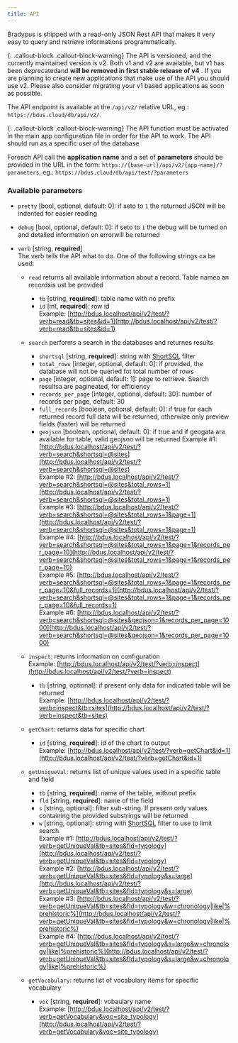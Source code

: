 ```yaml
---
title: API
---
```


Bradypus is shipped with a read-only JSON Rest API that makes it very easy to 
query and retrieve informations programmatically.

{: .callout-block .callout-block-warning}
The API is versioned, and the currently maintained version is v2. 
Both v1 and v2 are available, but v1 has been deprecatedand 
**will be removed in first stable release of v4** . If you are planning 
to create new applications that make use of the API you should use v2.
Please also consider migrating your v1 based applications as soon as possible.

The API endpoint is available at the `/api/v2/` relative URL, eg.:
`https://bdus.cloud/db/api/v2/`.

{: .callout-block .callout-block-warning}
The API function must be activated in the main app configuration file in order for the API to work. The API should run as a specific user of the database

Foreach API call the **application name**  and a set of **parameters** should be provided in the URL in the form: `https://{base-url}/api/v2/{app-name}/?parameters`, eg.: `https://bdus.cloud/db/api/test/?parameters`

### Available parameters
- `pretty` [bool, optional, default: 0]: if seto to `1` the returned JSON will be indented for easier reading

- `debug` [bool, optional, default: 0]: if seto to `1` the debug will be turned on and detailed information on errorwill be returned

- `verb` [string, **required**]  
The verb tells the API what to do. One of the following strings ca be used:

  - `read` returns all available information about a record. Table namea an recordsis ust be provided
    - `tb` [string, **required**]: table name with no prefix
    - `id` [int, **required**]: row id  
    Example: [http://bdus.localhost/api/v2/test/?verb=read&tb=sites&id=1](http://bdus.localhost/api/v2/test/?verb=read&tb=sites&id=1)

  - `search` performs a search in the databases and returnes results
    - `shortsql` [string, **required**]: string with [ShortSQL](/api/shortsql) filter
    - `total_rows` [integer, optional, default: 0]: if provided, the database will not be queried fot total number of rows
    - `page` [integer, optional, default: 1]: page to retrieve. Search resultsa are pagineated, for efficiency
    - `records_per_page`  [integer, optional, default: 30]: number of records per page, default: 30
    - `full_records` [boolean, optional, default: 0]: if true for each returned record full data will be returned, otherwize only preview fields (faster) will be returned  
    - `geojson` [boolean, optional, default: 0]: if true and if geogata ara available for table, valid geojson will be returned
    Example #1: [http://bdus.localhost/api/v2/test/?verb=search&shortsql=@sites](http://bdus.localhost/api/v2/test/?verb=search&shortsql=@sites)  
    Example #2: [http://bdus.localhost/api/v2/test/?verb=search&shortsql=@sites&total_rows=1](http://bdus.localhost/api/v2/test/?verb=search&shortsql=@sites&total_rows=1)  
    Example #3: [http://bdus.localhost/api/v2/test/?verb=search&shortsql=@sites&total_rows=1&page=1](http://bdus.localhost/api/v2/test/?verb=search&shortsql=@sites&total_rows=1&page=1)  
    Example #4: [http://bdus.localhost/api/v2/test/?verb=search&shortsql=@sites&total_rows=1&page=1&records_per_page=10](http://bdus.localhost/api/v2/test/?verb=search&shortsql=@sites&total_rows=1&page=1&records_per_page=10)  
    Example #5: [http://bdus.localhost/api/v2/test/?verb=search&shortsql=@sites&total_rows=1&page=1&records_per_page=10&full_records=1](http://bdus.localhost/api/v2/test/?verb=search&shortsql=@sites&total_rows=1&page=1&records_per_page=10&full_records=1)  
    Example #6: [http://bdus.localhost/api/v2/test/?verb=search&shortsql=@sites&geojson=1&records_per_page=1000](http://bdus.localhost/api/v2/test/?verb=search&shortsql=@sites&geojson=1&records_per_page=1000)

  - `inspect`: returns information on configuration  
  Example: [http://bdus.localhost/api/v2/test/?verb=inspect](http://bdus.localhost/api/v2/test/?verb=inspect)
    - `tb` [string, optional]: if present only data for indicated table will be returned  
    Example: [http://bdus.localhost/api/v2/test/?verb=inspect&tb=sites](http://bdus.localhost/api/v2/test/?verb=inspect&tb=sites)
  
  - `getChart`: returns data for specific chart
    - `id` [string, **required**]: id of the chart to output  
    Example: [http://bdus.localhost/api/v2/test/?verb=getChart&id=1](http://bdus.localhost/api/v2/test/?verb=getChart&id=1)
  
  - `getUniqueVal`: returns list of unique values used in a specific table and field
    - `tb` [string, **required**]: name of the table, without prefix
    - `fld` [string, **required**]: name of the field
    - `s` [string, optional]: filter sub-string. If present only values containing the provided substrings will be returned
    - `w` [string, optional]: string with [ShortSQL](/api/shortsql) filter to use to limit search  
    Example #1: [http://bdus.localhost/api/v2/test/?verb=getUniqueVal&tb=sites&fld=typology](http://bdus.localhost/api/v2/test/?verb=getUniqueVal&tb=sites&fld=typology)  
    Example #2: [http://bdus.localhost/api/v2/test/?verb=getUniqueVal&tb=sites&fld=typology&s=large](http://bdus.localhost/api/v2/test/?verb=getUniqueVal&tb=sites&fld=typology&s=large)  
    Example #3: [http://bdus.localhost/api/v2/test/?verb=getUniqueVal&tb=sites&fld=typology&w=chronology|like|%prehistoric%](http://bdus.localhost/api/v2/test/?verb=getUniqueVal&tb=sites&fld=typology&w=chronology|like|%prehistoric%)  
    Example #4: [http://bdus.localhost/api/v2/test/?verb=getUniqueVal&tb=sites&fld=typology&s=large&w=chronology|like|%prehistoric%](http://bdus.localhost/api/v2/test/?verb=getUniqueVal&tb=sites&fld=typology&s=large&w=chronology|like|%prehistoric%)  
  
  - `getVocabulary`: returns list of vocabulary items for specific vocabulary
    - `voc` [string, **required**]: vobaulary name  
    Example: [http://bdus.localhost/api/v2/test/?verb=getVocabulary&voc=site_typology](http://bdus.localhost/api/v2/test/?verb=getVocabulary&voc=site_typology)

